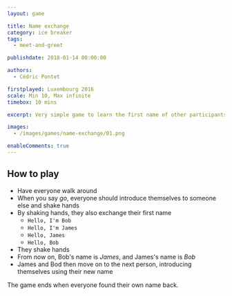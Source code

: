 ```yaml
---
layout: game

title: Name exchange 
category: ice breaker
tags:
  - meet-and-greet

publishdate: 2018-01-14 00:00:00

authors: 
  - Cédric Pontet

firstplayed: Luxembourg 2016
scale: Min 10, Max infinite
timebox: 10 mins

excerpt: Very simple game to learn the first name of other participants

images:
  - /images/games/name-exchange/01.png

enableComments: true
---
```


## How to play
- Have everyone walk around
- When you say *go*, everyone should introduce themselves to someone else and shake hands
- By shaking hands, they also exchange their first name
  - `Hello, I'm Bob`
  - `Hello, I'm James`
  - `Hello, James`
  - `Hello, Bob`
- They shake hands
- From now on, Bob's name is *James*, and James's name is *Bob*
- James and Bod then move on to the next person, introducing themselves using their new name

The game ends when everyone found their own name back.